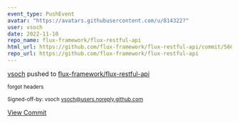 ```yaml
---
event_type: PushEvent
avatar: "https://avatars.githubusercontent.com/u/814322?"
user: vsoch
date: 2022-11-10
repo_name: flux-framework/flux-restful-api
html_url: https://github.com/flux-framework/flux-restful-api/commit/560971cb296a8088c80e944b9d52e2d40db0ab30
repo_url: https://github.com/flux-framework/flux-restful-api
---
```


<a href='https://github.com/vsoch' target='_blank'>vsoch</a> pushed to <a href='https://github.com/flux-framework/flux-restful-api' target='_blank'>flux-framework/flux-restful-api</a>

<small>forgot headers

Signed-off-by: vsoch <vsoch@users.noreply.github.com></small>

<a href='https://github.com/flux-framework/flux-restful-api/commit/560971cb296a8088c80e944b9d52e2d40db0ab30' target='_blank'>View Commit</a>